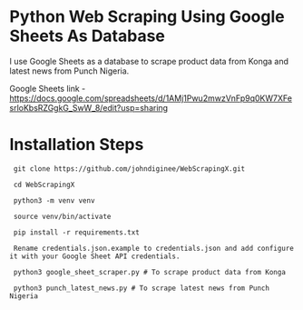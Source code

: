 # Python Web Scraping Using Google Sheets As Database 

I use Google Sheets as a database to scrape product data from Konga and latest news from Punch Nigeria.

Google Sheets link - https://docs.google.com/spreadsheets/d/1AMj1Pwu2mwzVnFp9q0KW7XFesrloKbsRZGgkG_SwW_8/edit?usp=sharing

# Installation Steps

     git clone https://github.com/johndiginee/WebScrapingX.git

     cd WebScrapingX

     python3 -m venv venv

     source venv/bin/activate

     pip install -r requirements.txt

     Rename credentials.json.example to credentials.json and add configure it with your Google Sheet API credentials. 

     python3 google_sheet_scraper.py # To scrape product data from Konga

     python3 punch_latest_news.py # To scrape latest news from Punch Nigeria


